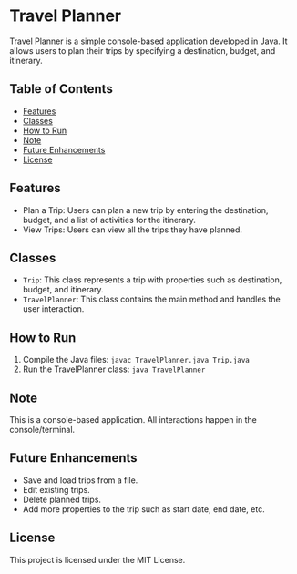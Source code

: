 # Travel Planner

Travel Planner is a simple console-based application developed in Java. It allows users to plan their trips by
specifying a destination, budget, and itinerary.

## Table of Contents

- [Features](#features)
- [Classes](#classes)
- [How to Run](#how-to-run)
- [Note](#note)
- [Future Enhancements](#future-enhancements)
- [License](#license)

## Features

- Plan a Trip: Users can plan a new trip by entering the destination, budget, and a list of activities for the
  itinerary.
- View Trips: Users can view all the trips they have planned.

## Classes

- `Trip`: This class represents a trip with properties such as destination, budget, and itinerary.
- `TravelPlanner`: This class contains the main method and handles the user interaction.

## How to Run

1. Compile the Java files: `javac TravelPlanner.java Trip.java`
2. Run the TravelPlanner class: `java TravelPlanner`

## Note

This is a console-based application. All interactions happen in the console/terminal.

## Future Enhancements

- Save and load trips from a file.
- Edit existing trips.
- Delete planned trips.
- Add more properties to the trip such as start date, end date, etc.

## License

This project is licensed under the MIT License.